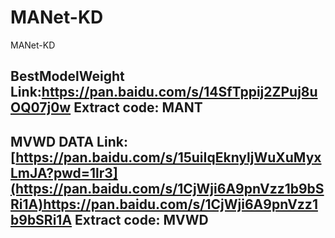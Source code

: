 # MANet-KD
MANet-KD

## BestModelWeight Link:https://pan.baidu.com/s/14SfTppij2ZPuj8uOQ07j0w   Extract code: MANT 
## MVWD DATA Link:[https://pan.baidu.com/s/15uiIqEknyljWuXuMyxLmJA?pwd=1lr3](https://pan.baidu.com/s/1CjWji6A9pnVzz1b9bSRi1A)https://pan.baidu.com/s/1CjWji6A9pnVzz1b9bSRi1A Extract code: MVWD
